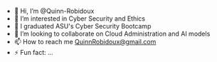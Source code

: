 - 👋 Hi, I’m @Quinn-Robidoux
- 👀 I’m interested in Cyber Security and Ethics
- 🌱 I graduated ASU's Cyber Security Bootcamp
- 💞️ I’m looking to collaborate on Cloud Administration and AI models
- 📫 How to reach me QuinnRobidoux@gmail.com
- ⚡ Fun fact: ...

<!---
Quinn-Robidoux/Quinn-Robidoux is a ✨ special ✨ repository because its `README.md` (this file) appears on your GitHub profile.
You can click the Preview link to take a look at your changes.
--->
